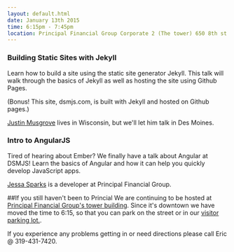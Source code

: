 ```yaml
---
layout: default.html
date: January 13th 2015
time: 6:15pm - 7:45pm
location: Principal Financial Group Corporate 2 (The tower) 650 8th st.
---
```


### Building Static Sites with Jekyll
Learn how to build a site using the static site generator Jekyll. This talk will walk through the basics of Jekyll as well as hosting the site using Github Pages.

(Bonus! This site, dsmjs.com, is built with Jekyll and hosted on Github pages.)

[Justin Musgrove](https://twitter.com/jstnm) lives in Wisconsin, but we'll let him talk in Des Moines.


### Intro to AngularJS
Tired of hearing about Ember? We finally have a talk about Angular at DSMJS! Learn the basics of Angular and how it can help you quickly develop JavaScript apps.

[Jessa Sparks](https://twitter.com/jessasparks) is a developer at Principal Financial Group.

##If you still haven't been to Princial
We are continuing to be hosted at [Principal Financial Group's tower building](https://www.google.com/maps/place/650+8th+St,+Des+Moines,+IA+50309/@41.5893756,-93.6300676,325m/data=!3m1!1e3!4m12!1m9!4m8!1m3!2m2!1d-93.6291185!2d41.5892106!1m3!2m2!1d-93.6293418!2d41.5897773!3m1!1s0x87ee9904793d3753:0xe0d843d0d4df066f). Since it's downtown we have moved the time to 6:15, so that you can park on the street or in our [visitor parking lot.](https://www.google.com/maps/dir//41.5897773,-93.6293418/@41.5897589,-93.6333983,1249m/data=!3m2!1e3!4b1!4m3!4m2!1m0!1m0). 

If you experience any problems getting in or need directions please call Eric @ 319-431-7420.